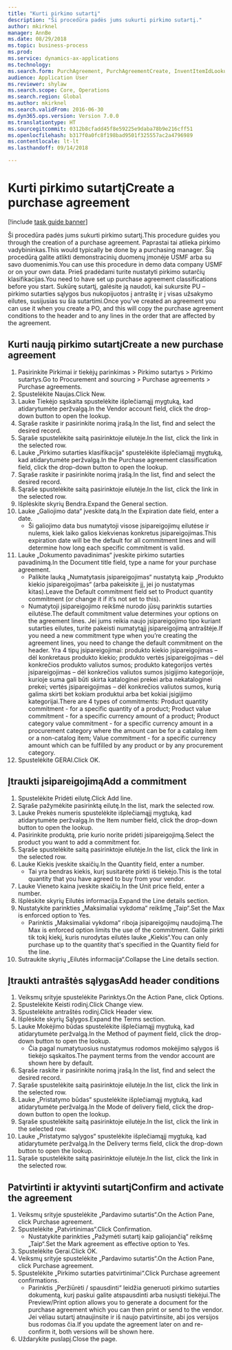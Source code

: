 ```yaml
--- 
title: "Kurti pirkimo sutartį"
description: "Ši procedūra padės jums sukurti pirkimo sutartį."
author: mkirknel
manager: AnnBe
ms.date: 08/29/2018
ms.topic: business-process
ms.prod: 
ms.service: dynamics-ax-applications
ms.technology: 
ms.search.form: PurchAgreement, PurchAgreementCreate, InventItemIdLookupSimple, AgreementConfirmRunForm, PurchAgreementHistory
audience: Application User
ms.reviewer: shylaw
ms.search.scope: Core, Operations
ms.search.region: Global
ms.author: mkirknel
ms.search.validFrom: 2016-06-30
ms.dyn365.ops.version: Version 7.0.0
ms.translationtype: HT
ms.sourcegitcommit: 0312b8cfadd45f8e59225e9daba78b9e216cff51
ms.openlocfilehash: b317f0a0fc8f198bad9501f325557ac2a4796989
ms.contentlocale: lt-lt
ms.lasthandoff: 09/14/2018

---
```

# <a name="create-a-purchase-agreement"></a><span data-ttu-id="bb3d3-103">Kurti pirkimo sutartį</span><span class="sxs-lookup"><span data-stu-id="bb3d3-103">Create a purchase agreement</span></span>

[!include [task guide banner](../../includes/task-guide-banner.md)]

<span data-ttu-id="bb3d3-104">Ši procedūra padės jums sukurti pirkimo sutartį.</span><span class="sxs-lookup"><span data-stu-id="bb3d3-104">This procedure guides you through the creation of a purchase agreement.</span></span> <span data-ttu-id="bb3d3-105">Paprastai tai atlieka pirkimo vadybininkas.</span><span class="sxs-lookup"><span data-stu-id="bb3d3-105">This would typically be done by a purchasing manager.</span></span> <span data-ttu-id="bb3d3-106">Šią procedūrą galite atlikti demonstracinių duomenų įmonėje USMF arba su savo duomenimis.</span><span class="sxs-lookup"><span data-stu-id="bb3d3-106">You can use this procedure in demo data company USMF or on your own data.</span></span> <span data-ttu-id="bb3d3-107">Prieš pradėdami turite nustatyti pirkimo sutarčių klasifikacijas.</span><span class="sxs-lookup"><span data-stu-id="bb3d3-107">You need to have set up purchase agreement classifications before you start.</span></span> <span data-ttu-id="bb3d3-108">Sukūrę sutartį, galėsite ją naudoti, kai sukursite PU – pirkimo sutarties sąlygos bus nukopijuotos į antraštę ir į visas užsakymo eilutes, susijusias su šia sutartimi.</span><span class="sxs-lookup"><span data-stu-id="bb3d3-108">Once you've created an agreement you can use it when you create a PO, and this will copy the purchase agreement conditions to the header and to any lines in the order that are affected by the agreement.</span></span>


## <a name="create-a-new-purchase-agreement"></a><span data-ttu-id="bb3d3-109">Kurti naują pirkimo sutartį</span><span class="sxs-lookup"><span data-stu-id="bb3d3-109">Create a new purchase agreement</span></span>
1. <span data-ttu-id="bb3d3-110">Pasirinkite Pirkimai ir tiekėjų parinkimas > Pirkimo sutartys > Pirkimo sutartys.</span><span class="sxs-lookup"><span data-stu-id="bb3d3-110">Go to Procurement and sourcing > Purchase agreements > Purchase agreements.</span></span>
2. <span data-ttu-id="bb3d3-111">Spustelėkite Naujas.</span><span class="sxs-lookup"><span data-stu-id="bb3d3-111">Click New.</span></span>
3. <span data-ttu-id="bb3d3-112">Lauke Tiekėjo sąskaita spustelėkite išplečiamąjį mygtuką, kad atidarytumėte peržvalgą.</span><span class="sxs-lookup"><span data-stu-id="bb3d3-112">In the Vendor account field, click the drop-down button to open the lookup.</span></span>
4. <span data-ttu-id="bb3d3-113">Sąraše raskite ir pasirinkite norimą įrašą.</span><span class="sxs-lookup"><span data-stu-id="bb3d3-113">In the list, find and select the desired record.</span></span>
5. <span data-ttu-id="bb3d3-114">Sąraše spustelėkite saitą pasirinktoje eilutėje.</span><span class="sxs-lookup"><span data-stu-id="bb3d3-114">In the list, click the link in the selected row.</span></span>
6. <span data-ttu-id="bb3d3-115">Lauke „Pirkimo sutarties klasifikacija“ spustelėkite išplečiamąjį mygtuką, kad atidarytumėte peržvalgą.</span><span class="sxs-lookup"><span data-stu-id="bb3d3-115">In the Purchase agreement classification field, click the drop-down button to open the lookup.</span></span>
7. <span data-ttu-id="bb3d3-116">Sąraše raskite ir pasirinkite norimą įrašą.</span><span class="sxs-lookup"><span data-stu-id="bb3d3-116">In the list, find and select the desired record.</span></span>
8. <span data-ttu-id="bb3d3-117">Sąraše spustelėkite saitą pasirinktoje eilutėje.</span><span class="sxs-lookup"><span data-stu-id="bb3d3-117">In the list, click the link in the selected row.</span></span>
9. <span data-ttu-id="bb3d3-118">Išplėskite skyrių Bendra.</span><span class="sxs-lookup"><span data-stu-id="bb3d3-118">Expand the General section.</span></span>
10. <span data-ttu-id="bb3d3-119">Lauke „Galiojimo data“ įveskite datą.</span><span class="sxs-lookup"><span data-stu-id="bb3d3-119">In the Expiration date field, enter a date.</span></span>
    * <span data-ttu-id="bb3d3-120">Ši galiojimo data bus numatytoji visose įsipareigojimų eilutėse ir nulems, kiek laiko galios kiekvienas konkretus įsipareigojimas.</span><span class="sxs-lookup"><span data-stu-id="bb3d3-120">This expiration date will be the default for all commitment lines and will determine how long each specific commitment is valid.</span></span>  
11. <span data-ttu-id="bb3d3-121">Lauke „Dokumento pavadinimas“ įveskite pirkimo sutarties pavadinimą.</span><span class="sxs-lookup"><span data-stu-id="bb3d3-121">In the Document title field, type a name for your purchase agreement.</span></span>
    * <span data-ttu-id="bb3d3-122">Palikite lauką „Numatytasis įsipareigojimas“ nustatytą kaip „Produkto kiekio įsipareigojimas“ (arba pakeiskite jį, jei jo nustatymas kitas).</span><span class="sxs-lookup"><span data-stu-id="bb3d3-122">Leave the Default commitment field set to Product quantity commitment (or change it if it’s not set to this).</span></span>  
    * <span data-ttu-id="bb3d3-123">Numatytoji įsipareigojimo reikšmė nurodo jūsų parinktis sutarties eilutėse.</span><span class="sxs-lookup"><span data-stu-id="bb3d3-123">The default commitment value determines your options on the agreement lines.</span></span> <span data-ttu-id="bb3d3-124">Jei jums reikia naujo įsipareigojimo tipo kuriant sutarties eilutes, turite pakeisti numatytąjį įsipareigojimą antraštėje.</span><span class="sxs-lookup"><span data-stu-id="bb3d3-124">If you need a new commitment type when you’re creating the agreement lines, you need to change the default commitment on the header.</span></span>  <span data-ttu-id="bb3d3-125">Yra 4 tipų įsipareigojimai: produkto kiekio įsipareigojimas – dėl konkretaus produkto kiekio; produkto vertės įsipareigojimas – dėl konkrečios produkto valiutos sumos; produkto kategorijos vertės įsipareigojimas – dėl konkrečios valiutos sumos įsigijimo kategorijoje, kurioje suma gali būti skirta kataloginei prekei arba nekataloginei prekei; vertės įsipareigojimas – dėl konkrečios valiutos sumos, kurią galima skirti bet kokiam produktui arba bet kokiai įsigijimo kategorijai.</span><span class="sxs-lookup"><span data-stu-id="bb3d3-125">There are 4 types of commitments: Product quantity commitment - for a specific quantity of a product; Product value commitment - for a specific currency amount of a product; Product category value commitment - for a specific currency amount in a procurement category where the amount can be for a catalog item or a non-catalog item; Value commitment - for a specific currency amount which can be fulfilled by any product or by any procurement category.</span></span>  
12. <span data-ttu-id="bb3d3-126">Spustelėkite GERAI.</span><span class="sxs-lookup"><span data-stu-id="bb3d3-126">Click OK.</span></span>

## <a name="add-a-commitment"></a><span data-ttu-id="bb3d3-127">Įtraukti įsipareigojimą</span><span class="sxs-lookup"><span data-stu-id="bb3d3-127">Add a commitment</span></span>
1. <span data-ttu-id="bb3d3-128">Spustelėkite Pridėti eilutę.</span><span class="sxs-lookup"><span data-stu-id="bb3d3-128">Click Add line.</span></span>
2. <span data-ttu-id="bb3d3-129">Sąraše pažymėkite pasirinktą eilutę.</span><span class="sxs-lookup"><span data-stu-id="bb3d3-129">In the list, mark the selected row.</span></span>
3. <span data-ttu-id="bb3d3-130">Lauke Prekės numeris spustelėkite išplečiamąjį mygtuką, kad atidarytumėte peržvalgą.</span><span class="sxs-lookup"><span data-stu-id="bb3d3-130">In the Item number field, click the drop-down button to open the lookup.</span></span>
4. <span data-ttu-id="bb3d3-131">Pasirinkite produktą, prie kurio norite pridėti įsipareigojimą.</span><span class="sxs-lookup"><span data-stu-id="bb3d3-131">Select the product you want to add a commitment for.</span></span>
5. <span data-ttu-id="bb3d3-132">Sąraše spustelėkite saitą pasirinktoje eilutėje.</span><span class="sxs-lookup"><span data-stu-id="bb3d3-132">In the list, click the link in the selected row.</span></span>
6. <span data-ttu-id="bb3d3-133">Lauke Kiekis įveskite skaičių.</span><span class="sxs-lookup"><span data-stu-id="bb3d3-133">In the Quantity field, enter a number.</span></span>
    * <span data-ttu-id="bb3d3-134">Tai yra bendras kiekis, kurį susitarėte pirkti iš tiekėjo.</span><span class="sxs-lookup"><span data-stu-id="bb3d3-134">This is the total quantity that you have agreed to buy from your vendor.</span></span>  
7. <span data-ttu-id="bb3d3-135">Lauke Vieneto kaina įveskite skaičių.</span><span class="sxs-lookup"><span data-stu-id="bb3d3-135">In the Unit price field, enter a number.</span></span>
8. <span data-ttu-id="bb3d3-136">Išplėskite skyrių Eilutės informacija.</span><span class="sxs-lookup"><span data-stu-id="bb3d3-136">Expand the Line details section.</span></span>
9. <span data-ttu-id="bb3d3-137">Nustatykite parinkties „Maksimaliai vykdoma“ reikšmę „Taip“.</span><span class="sxs-lookup"><span data-stu-id="bb3d3-137">Set the Max is enforced option to Yes.</span></span>
    * <span data-ttu-id="bb3d3-138">Parinktis „Maksimaliai vykdoma“ riboja įsipareigojimų naudojimą.</span><span class="sxs-lookup"><span data-stu-id="bb3d3-138">The Max is enforced option limits the use of the commitment.</span></span> <span data-ttu-id="bb3d3-139">Galite pirkti tik tokį kiekį, kuris nurodytas eilutės lauke „Kiekis“.</span><span class="sxs-lookup"><span data-stu-id="bb3d3-139">You can only purchase up to the quantity that's specified in the Quantity field for the line.</span></span>  
10. <span data-ttu-id="bb3d3-140">Sutraukite skyrių „Eilutės informacija“.</span><span class="sxs-lookup"><span data-stu-id="bb3d3-140">Collapse the Line details section.</span></span>

## <a name="add-header-conditions"></a><span data-ttu-id="bb3d3-141">Įtraukti antraštės sąlygas</span><span class="sxs-lookup"><span data-stu-id="bb3d3-141">Add header conditions</span></span>
1. <span data-ttu-id="bb3d3-142">Veiksmų srityje spustelėkite Parinktys.</span><span class="sxs-lookup"><span data-stu-id="bb3d3-142">On the Action Pane, click Options.</span></span>
2. <span data-ttu-id="bb3d3-143">Spustelėkite Keisti rodinį.</span><span class="sxs-lookup"><span data-stu-id="bb3d3-143">Click Change view.</span></span>
3. <span data-ttu-id="bb3d3-144">Spustelėkite antraštės rodinį.</span><span class="sxs-lookup"><span data-stu-id="bb3d3-144">Click Header view.</span></span>
4. <span data-ttu-id="bb3d3-145">Išplėskite skyrių Sąlygos.</span><span class="sxs-lookup"><span data-stu-id="bb3d3-145">Expand the Terms section.</span></span>
5. <span data-ttu-id="bb3d3-146">Lauke Mokėjimo būdas spustelėkite išplečiamąjį mygtuką, kad atidarytumėte peržvalgą.</span><span class="sxs-lookup"><span data-stu-id="bb3d3-146">In the Method of payment field, click the drop-down button to open the lookup.</span></span>
    * <span data-ttu-id="bb3d3-147">Čia pagal numatytuosius nustatymus rodomos mokėjimo sąlygos iš tiekėjo sąskaitos.</span><span class="sxs-lookup"><span data-stu-id="bb3d3-147">The payment terms from the vendor account are shown here by default.</span></span>       
6. <span data-ttu-id="bb3d3-148">Sąraše raskite ir pasirinkite norimą įrašą.</span><span class="sxs-lookup"><span data-stu-id="bb3d3-148">In the list, find and select the desired record.</span></span>
7. <span data-ttu-id="bb3d3-149">Sąraše spustelėkite saitą pasirinktoje eilutėje.</span><span class="sxs-lookup"><span data-stu-id="bb3d3-149">In the list, click the link in the selected row.</span></span>
8. <span data-ttu-id="bb3d3-150">Lauke „Pristatymo būdas“ spustelėkite išplečiamąjį mygtuką, kad atidarytumėte peržvalgą.</span><span class="sxs-lookup"><span data-stu-id="bb3d3-150">In the Mode of delivery field, click the drop-down button to open the lookup.</span></span>
9. <span data-ttu-id="bb3d3-151">Sąraše spustelėkite saitą pasirinktoje eilutėje.</span><span class="sxs-lookup"><span data-stu-id="bb3d3-151">In the list, click the link in the selected row.</span></span>
10. <span data-ttu-id="bb3d3-152">Lauke „Pristatymo sąlygos“ spustelėkite išplečiamąjį mygtuką, kad atidarytumėte peržvalgą.</span><span class="sxs-lookup"><span data-stu-id="bb3d3-152">In the Delivery terms field, click the drop-down button to open the lookup.</span></span>
11. <span data-ttu-id="bb3d3-153">Sąraše spustelėkite saitą pasirinktoje eilutėje.</span><span class="sxs-lookup"><span data-stu-id="bb3d3-153">In the list, click the link in the selected row.</span></span>

## <a name="confirm-and-activate-the-agreement"></a><span data-ttu-id="bb3d3-154">Patvirtinti ir aktyvinti sutartį</span><span class="sxs-lookup"><span data-stu-id="bb3d3-154">Confirm and activate the agreement</span></span>
1. <span data-ttu-id="bb3d3-155">Veiksmų srityje spustelėkite „Pardavimo sutartis“.</span><span class="sxs-lookup"><span data-stu-id="bb3d3-155">On the Action Pane, click Purchase agreement.</span></span>
2. <span data-ttu-id="bb3d3-156">Spustelėkite „Patvirtinimas“.</span><span class="sxs-lookup"><span data-stu-id="bb3d3-156">Click Confirmation.</span></span>
    * <span data-ttu-id="bb3d3-157">Nustatykite parinkties „Pažymėti sutartį kaip galiojančią“ reikšmę „Taip“.</span><span class="sxs-lookup"><span data-stu-id="bb3d3-157">Set the Mark agreement as effective option to Yes.</span></span>  
3. <span data-ttu-id="bb3d3-158">Spustelėkite Gerai.</span><span class="sxs-lookup"><span data-stu-id="bb3d3-158">Click OK.</span></span>
4. <span data-ttu-id="bb3d3-159">Veiksmų srityje spustelėkite „Pardavimo sutartis“.</span><span class="sxs-lookup"><span data-stu-id="bb3d3-159">On the Action Pane, click Purchase agreement.</span></span>
5. <span data-ttu-id="bb3d3-160">Spustelėkite „Pirkimo sutarties patvirtinimai“.</span><span class="sxs-lookup"><span data-stu-id="bb3d3-160">Click Purchase agreement confirmations.</span></span>
    * <span data-ttu-id="bb3d3-161">Parinktis „Peržiūrėti / spausdinti“ leidžia generuoti pirkimo sutarties dokumentą, kurį paskui galite atspausdinti arba nusiųsti tiekėjui.</span><span class="sxs-lookup"><span data-stu-id="bb3d3-161">The Preview/Print option allows you to generate a document for the purchase agreement which you can then print or send to the vendor.</span></span> <span data-ttu-id="bb3d3-162">Jei vėliau sutartį atnaujinsite ir iš naujo patvirtinsite, abi jos versijos bus rodomas čia.</span><span class="sxs-lookup"><span data-stu-id="bb3d3-162">If you update the agreement later on and re-confirm it, both versions will be shown here.</span></span>  
6. <span data-ttu-id="bb3d3-163">Uždarykite puslapį.</span><span class="sxs-lookup"><span data-stu-id="bb3d3-163">Close the page.</span></span>


